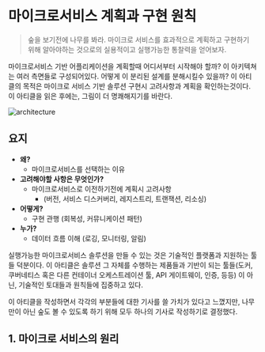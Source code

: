 # 마이크로서비스 계획과 구현 원칙

> 숲을 보기전에 나무를 봐라. 마이크로 서비스를 효과적으로 계획하고 구현하기 위해 알아야하는 것으로의 실용적이고 실행가능한 통찰력을 얻어보자.

마이크로서비스 기반 어플리케이션을 계획할때 어디서부터 시작해야 할까? 이 아키텍쳐는 여러 측면들로 구성되어있다. 어떻게 이 분리된 설계를 분해시킬수 있을까? 이 아티클의 목적은 마이크로 서비스 기반 솔루션 구현시 고려사항과 계획을 확인하는것이다. 이 아티클을 읽은 후에는, 그림이 더 명쾌해지기를 바란다.

![architecture](https://miro.medium.com/max/1000/1*KkaHVSxJG6OjY7YzpounOg.png)

## 요지

- **왜?**
  - 마이크로서비스를 선택하는 이유
- **고려해야할 사항은 무엇인가?**
  - 마이크로서비스로 이전하기전에 계획시 고려사항 
    - (버전, 서비스 디스커버리, 레지스트리, 트랜잭션, 리소싱)
- **어떻게?**
  - 구현 관행 (회복성, 커뮤니케이션 패턴)
- **누가?**
  - 데이터 흐름 이해 (로깅, 모니터링, 알림)



실행가능한 마이크로서비스 솔루션을 만들 수 있는 것은 기술적인 플랫폼과 지원하는 툴들 덕분이다. 이 아티클은 솔루션 그 자체를 수행하는 제품들과 기반이 되는 툴들(도커, 쿠버네티스 혹은 다른 컨테이너 오케스트레이션 툴, API 게이트웨이, 인증, 등등) 이 아닌, 기술적인 토대들과 원칙들에 집중하고 있다. 

이 아티클을 작성하면서 각각의 부분들에 대한 기사를 쓸 가치가 있다고 느꼈지만, 나무만이 아닌 숲도 볼 수 있도록 하기 위해 모두 하나의 기사로 작성하기로 결정했다.



## 1. 마이크로 서비스의 원리



